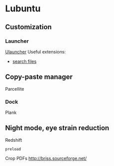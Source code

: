 # Lubuntu

## Customization
### Launcher
[Ulauncher](https://ulauncher.io/)
Useful extensions:
- [search files](https://github.com/compilelife/ulauncher-searchfile)

## Copy-paste manager
Parcellite

### Dock
Plank

## Night mode, eye strain reduction
Redshift


`preload`


Crop PDFs
http://briss.sourceforge.net/
